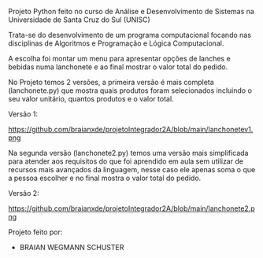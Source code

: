 Projeto Python feito no curso de Análise e Desenvolvimento de Sistemas na Universidade de Santa Cruz do Sul (UNISC)

Trata-se do desenvolvimento de um programa computacional focando nas disciplinas de Algoritmos e Programação e Lógica Computacional.

A escolha foi montar um menu para apresentar opções de lanches e bebidas numa lanchonete e ao final mostrar o valor total do pedido.

No Projeto temos 2 versões, a primeira versão é mais completa (lanchonete.py) que mostra quais produtos foram selecionados incluindo o 
seu valor unitário, quantos produtos e o valor total.

Versão 1:

https://github.com/braianxde/projetoIntegrador2A/blob/main/lanchonetev1.png

Na segunda versão (lanchonete2.py) temos uma versão mais simplificada para atender aos requisitos do que foi aprendido em aula sem utilizar de recursos mais avançados da linguagem, nesse caso ele apenas soma o que a pessoa escolher e no final mostra o valor total do pedido.

Versão 2:

https://github.com/braianxde/projetoIntegrador2A/blob/main/lanchonete2.png

Projeto feito por:
* BRAIAN WEGMANN SCHUSTER
